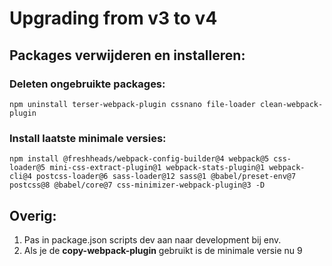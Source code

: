 # Upgrading from v3 to v4

## Packages verwijderen en installeren:

### Deleten ongebruikte packages:

`npm uninstall terser-webpack-plugin cssnano file-loader clean-webpack-plugin`

### Install laatste minimale versies:

`npm install @freshheads/webpack-config-builder@4 webpack@5 css-loader@5 mini-css-extract-plugin@1 webpack-stats-plugin@1 webpack-cli@4 postcss-loader@6 sass-loader@12 sass@1 @babel/preset-env@7 postcss@8 @babel/core@7 css-minimizer-webpack-plugin@3 -D`

## Overig:

1. Pas in package.json scripts dev aan naar development bij env.
2. Als je de **copy-webpack-plugin** gebruikt is de minimale versie nu 9
